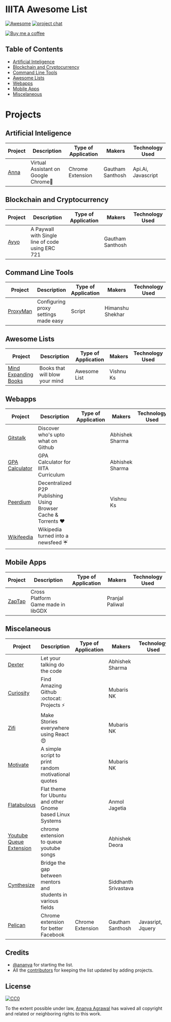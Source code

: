 # IIITA Awesome List


[![Awesome](https://cdn.rawgit.com/sindresorhus/awesome/d7305f38d29fed78fa85652e3a63e154dd8e8829/media/badge.svg)](https://github.com/sindresorhus/awesome) [![project chat](https://img.shields.io/badge/zulip-join_chat-brightgreen.svg)](https://books.zulipchat.com)


[![Buy me a coffee](https://www.buymeacoffee.com/assets/img/custom_images/orange_img.png)](https://www.buymeacoffee.com/)


## Table of Contents
* [Artificial Inteligence](#artificial-inteligence)
* [Blockchain and Cryptocurrency](#blockchain-and-cryptocurrency)
* [Command Line Tools](#command-line-tools)
* [Awesome Lists](#awesome-lists)
* [Webapps](#webapps)
* [Mobile Apps](#mobile-apps)
* [Miscelaneous](#miscelaneous)

# Projects

## Artificial Inteligence
| Project | Description |Type of Application | Makers | Technology Used |  
|---------|-------------|--------------------|--------|-----------------|  
| [Anna](https://github.com/Anna-Assistant/Anna) |Virtual Assistant on Google Chrome:elephant:| Chrome Extension | Gautham Santhosh | Api.Ai, Javascript |  


## Blockchain and Cryptocurrency
| Project | Description |Type of Application | Makers | Technology Used |  
|---------|-------------|--------------------|--------|-----------------|  
| [Ayyo](https://github.com/gauthamzz/ayyo) | A Paywall with Single line of code using ERC 721 | | Gautham Santhosh | |  


## Command Line Tools
| Project | Description |Type of Application | Makers | Technology Used |  
|---------|-------------|--------------------|--------|-----------------|  
| [ProxyMan](https://github.com/himanshub16/ProxyMan) | Configuring proxy settings made easy | Script | Himanshu Shekhar | |


## Awesome Lists
| Project | Description |Type of Application | Makers | Technology Used |  
|---------|-------------|--------------------|--------|-----------------|  
| [Mind Expanding Books](https://github.com/hackerkid/Mind-Expanding-Books) | Books that will blow your mind | Awesome List |  Vishnu Ks | |  


## Webapps
| Project | Description |Type of Application | Makers | Technology Used |  
|---------|-------------|--------------------|--------|-----------------|  
| [Gitstalk](https://github.com/thelittlewonder/gitstalk) | Discover who's upto what on Github | | Abhishek Sharma | |
| [GPA Calculator](https://github.com/thelittlewonder/gpacalculator) | GPA Calculator for IIITA Curriculum | | Abhishek Sharma | |
| [Peerdium](https://github.com/hackerkid/peerdium) | Decentralized P2P Publishing Using Browser Cache & Torrents :heart: | | Vishnu Ks | |
| [Wikifeedia](https://github.com/hackerkid/Wikifeedia) | Wikipedia turned into a newsfeed :umbrella: |


## Mobile Apps
| Project | Description |Type of Application | Makers | Technology Used |  
|---------|-------------|--------------------|--------|-----------------|  
| [ZapTap](https://github.com/betterclever/ZapTap) | Cross Platform Game made in libGDX | | Pranjal Paliwal | |


## Miscelaneous
| Project | Description |Type of Application | Makers | Technology Used |  
|---------|-------------|--------------------|--------|-----------------|  
| [Dexter](https://github.com/teamsudocode/dexter) | Let your talking do the code | | Abhishek Sharma | |
| [Curiosity](https://github.com/mubaris/curiosity) | Find Amazing Github :octocat: Projects :zap: | | Mubaris NK | |
| [Zifi](https://github.com/mubaris/zifi) | Make Stories everywhere using React :heart_eyes: | | Mubaris NK | |
| [Motivate](https://github.com/mubaris/motivate) | A simple script to print random motivational quotes | | Mubaris NK | |
| [Flatabulous](https://github.com/anmoljagetia/Flatabulous) | Flat theme for Ubuntu and other Gnome based Linux Systems | | Anmol Jagetia | |
| [Youtube Queue Extension](https://github.com/adeora7/youtube_queue_extension) | chrome extension to queue youtube songs | | Abhishek Deora | |
| [Cynthesize](https://github.com/Cynthesize) |  Bridge the gap between mentors and students in various fields | | Siddhanth Srivastava | |
| [Pelican](https://github.com/aviary-apps/Pelican) | Chrome extension for better Facebook | Chrome Extension |Gautham Santhosh | Javasript, Jquery |  



## Credits
* [@ananya](https://github.com/ananya) for starting the list.
* All the [contributors](https://github.com/ananya/IIITA-Awesome-List/graphs/contributors) for keeping the list updated by adding projects.

## License
[![CC0](http://i.creativecommons.org/p/zero/1.0/88x31.png)](http://creativecommons.org/publicdomain/zero/1.0/)

To the extent possible under law, [Ananya Agrawal](https://github.com/ananya) has waived all copyright and related or neighboring rights to this work.
